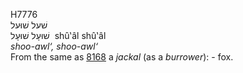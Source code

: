 <body>
  <p>H7776<br>  שׁעל    שׁוּעל  <br> שׁוּעָל  שׁוּעָל  ‎  shû‛âl  shû‛âl  <br><i>shoo-awl‘,</i> <i>shoo-awl‘ </i><br>From the same as <a href="h8168.htm">8168</a>  a <i>jackal</i> (as a <i>burrower</i>): - fox.<br></p>
 </body>